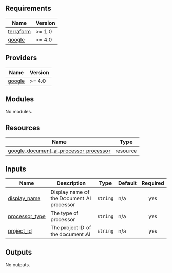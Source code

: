 <!-- BEGIN_TF_DOCS -->
## Requirements

| Name | Version |
|------|---------|
| <a name="requirement_terraform"></a> [terraform](#requirement\_terraform) | >= 1.0 |
| <a name="requirement_google"></a> [google](#requirement\_google) | >= 4.0 |

## Providers

| Name | Version |
|------|---------|
| <a name="provider_google"></a> [google](#provider\_google) | >= 4.0 |

## Modules

No modules.

## Resources

| Name | Type |
|------|------|
| [google_document_ai_processor.processor](https://registry.terraform.io/providers/hashicorp/google/latest/docs/resources/document_ai_processor) | resource |

## Inputs

| Name | Description | Type | Default | Required |
|------|-------------|------|---------|:--------:|
| <a name="input_display_name"></a> [display\_name](#input\_display\_name) | Display name of the Document AI processor | `string` | n/a | yes |
| <a name="input_processor_type"></a> [processor\_type](#input\_processor\_type) | The type of processor | `string` | n/a | yes |
| <a name="input_project_id"></a> [project\_id](#input\_project\_id) | The project ID of the document AI | `string` | n/a | yes |

## Outputs

No outputs.
<!-- END_TF_DOCS -->